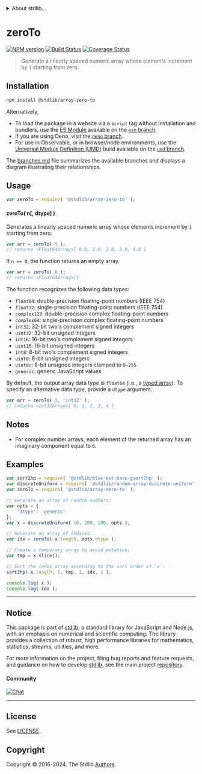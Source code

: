 <!--

@license Apache-2.0

Copyright (c) 2024 The Stdlib Authors.

Licensed under the Apache License, Version 2.0 (the "License");
you may not use this file except in compliance with the License.
You may obtain a copy of the License at

   http://www.apache.org/licenses/LICENSE-2.0

Unless required by applicable law or agreed to in writing, software
distributed under the License is distributed on an "AS IS" BASIS,
WITHOUT WARRANTIES OR CONDITIONS OF ANY KIND, either express or implied.
See the License for the specific language governing permissions and
limitations under the License.

-->


<details>
  <summary>
    About stdlib...
  </summary>
  <p>We believe in a future in which the web is a preferred environment for numerical computation. To help realize this future, we've built stdlib. stdlib is a standard library, with an emphasis on numerical and scientific computation, written in JavaScript (and C) for execution in browsers and in Node.js.</p>
  <p>The library is fully decomposable, being architected in such a way that you can swap out and mix and match APIs and functionality to cater to your exact preferences and use cases.</p>
  <p>When you use stdlib, you can be absolutely certain that you are using the most thorough, rigorous, well-written, studied, documented, tested, measured, and high-quality code out there.</p>
  <p>To join us in bringing numerical computing to the web, get started by checking us out on <a href="https://github.com/stdlib-js/stdlib">GitHub</a>, and please consider <a href="https://opencollective.com/stdlib">financially supporting stdlib</a>. We greatly appreciate your continued support!</p>
</details>

# zeroTo

[![NPM version][npm-image]][npm-url] [![Build Status][test-image]][test-url] [![Coverage Status][coverage-image]][coverage-url] <!-- [![dependencies][dependencies-image]][dependencies-url] -->

> Generate a linearly spaced numeric array whose elements increment by `1` starting from zero.

<!-- Section to include introductory text. Make sure to keep an empty line after the intro `section` element and another before the `/section` close. -->

<section class="intro">

</section>

<!-- /.intro -->

<!-- Package usage documentation. -->

<section class="installation">

## Installation

```bash
npm install @stdlib/array-zero-to
```

Alternatively,

-   To load the package in a website via a `script` tag without installation and bundlers, use the [ES Module][es-module] available on the [`esm` branch][esm-url].
-   If you are using Deno, visit the [`deno` branch][deno-url].
-   For use in Observable, or in browser/node environments, use the [Universal Module Definition (UMD)][umd] build available on the [`umd` branch][umd-url].

The [branches.md][branches-url] file summarizes the available branches and displays a diagram illustrating their relationships.

</section>

<section class="usage">

## Usage

```javascript
var zeroTo = require( '@stdlib/array-zero-to' );
```

#### zeroTo( n\[, dtype] )

Generates a linearly spaced numeric array whose elements increment by `1` starting from zero.

```javascript
var arr = zeroTo( 5 );
// returns <Float64Array>[ 0.0, 1.0, 2.0, 3.0, 4.0 ]
```

If `n == 0`, the function returns an empty array.

```javascript
var arr = zeroTo( 0 );
// returns <Float64Array>[]
```

The function recognizes the following data types:

-   `float64`: double-precision floating-point numbers (IEEE 754)
-   `float32`: single-precision floating-point numbers (IEEE 754)
-   `complex128`: double-precision complex floating-point numbers
-   `complex64`: single-precision complex floating-point numbers
-   `int32`: 32-bit two's complement signed integers
-   `uint32`: 32-bit unsigned integers
-   `int16`: 16-bit two's complement signed integers
-   `uint16`: 16-bit unsigned integers
-   `int8`: 8-bit two's complement signed integers
-   `uint8`: 8-bit unsigned integers
-   `uint8c`: 8-bit unsigned integers clamped to `0-255`
-   `generic`: generic JavaScript values

By default, the output array data type is `float64` (i.e., a [typed array][mdn-typed-array]). To specify an alternative data type, provide a `dtype` argument.

```javascript
var arr = zeroTo( 5, 'int32' );
// returns <Int32Array>[ 0, 1, 2, 3, 4 ]
```

</section>

<!-- /.usage -->

<!-- Package usage notes. Make sure to keep an empty line after the `section` element and another before the `/section` close. -->

<section class="notes">

## Notes

-   For complex number arrays, each element of the returned array has an imaginary component equal to `0`.

</section>

<!-- /.notes -->

<!-- Package usage examples. -->

<section class="examples">

## Examples

<!-- eslint no-undef: "error" -->

```javascript
var sort2hp = require( '@stdlib/blas-ext-base-gsort2hp' );
var discreteUniform = require( '@stdlib/random-array-discrete-uniform' );
var zeroTo = require( '@stdlib/array-zero-to' );

// Generate an array of random numbers:
var opts = {
    'dtype': 'generic'
};
var x = discreteUniform( 10, 100, 200, opts );

// Generate an array of indices:
var idx = zeroTo( x.length, opts.dtype );

// Create a temporary array to avoid mutation:
var tmp = x.slice();

// Sort the index array according to the sort order of `x`:
sort2hp( x.length, 1, tmp, 1, idx, 1 );

console.log( x );
console.log( idx );
```

</section>

<!-- /.examples -->

<!-- Section to include cited references. If references are included, add a horizontal rule *before* the section. Make sure to keep an empty line after the `section` element and another before the `/section` close. -->

<section class="references">

</section>

<!-- /.references -->

<!-- Section for related `stdlib` packages. Do not manually edit this section, as it is automatically populated. -->

<section class="related">

</section>

<!-- /.related -->

<!-- Section for all links. Make sure to keep an empty line after the `section` element and another before the `/section` close. -->


<section class="main-repo" >

* * *

## Notice

This package is part of [stdlib][stdlib], a standard library for JavaScript and Node.js, with an emphasis on numerical and scientific computing. The library provides a collection of robust, high performance libraries for mathematics, statistics, streams, utilities, and more.

For more information on the project, filing bug reports and feature requests, and guidance on how to develop [stdlib][stdlib], see the main project [repository][stdlib].

#### Community

[![Chat][chat-image]][chat-url]

---

## License

See [LICENSE][stdlib-license].


## Copyright

Copyright &copy; 2016-2024. The Stdlib [Authors][stdlib-authors].

</section>

<!-- /.stdlib -->

<!-- Section for all links. Make sure to keep an empty line after the `section` element and another before the `/section` close. -->

<section class="links">

[npm-image]: http://img.shields.io/npm/v/@stdlib/array-zero-to.svg
[npm-url]: https://npmjs.org/package/@stdlib/array-zero-to

[test-image]: https://github.com/stdlib-js/array-zero-to/actions/workflows/test.yml/badge.svg?branch=v0.1.0
[test-url]: https://github.com/stdlib-js/array-zero-to/actions/workflows/test.yml?query=branch:v0.1.0

[coverage-image]: https://img.shields.io/codecov/c/github/stdlib-js/array-zero-to/main.svg
[coverage-url]: https://codecov.io/github/stdlib-js/array-zero-to?branch=main

<!--

[dependencies-image]: https://img.shields.io/david/stdlib-js/array-zero-to.svg
[dependencies-url]: https://david-dm.org/stdlib-js/array-zero-to/main

-->

[chat-image]: https://img.shields.io/gitter/room/stdlib-js/stdlib.svg
[chat-url]: https://app.gitter.im/#/room/#stdlib-js_stdlib:gitter.im

[stdlib]: https://github.com/stdlib-js/stdlib

[stdlib-authors]: https://github.com/stdlib-js/stdlib/graphs/contributors

[umd]: https://github.com/umdjs/umd
[es-module]: https://developer.mozilla.org/en-US/docs/Web/JavaScript/Guide/Modules

[deno-url]: https://github.com/stdlib-js/array-zero-to/tree/deno
[umd-url]: https://github.com/stdlib-js/array-zero-to/tree/umd
[esm-url]: https://github.com/stdlib-js/array-zero-to/tree/esm
[branches-url]: https://github.com/stdlib-js/array-zero-to/blob/main/branches.md

[stdlib-license]: https://raw.githubusercontent.com/stdlib-js/array-zero-to/main/LICENSE

[mdn-typed-array]: https://developer.mozilla.org/en-US/docs/Web/JavaScript/Reference/Global_Objects/TypedArray

</section>

<!-- /.links -->

